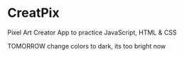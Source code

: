 # CreatPix
Pixel Art Creator App to practice JavaScript, HTML &amp; CSS

TOMORROW change colors to dark, its too bright now
